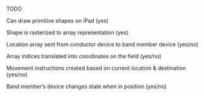 TODO


Can draw primitive shapes on iPad (yes)


Shape is rasterized to array representation (yes)


Location array sent from conductor device to band member device (yes/no)


Array
 indices translated into coordinates on the field (yes/no)


Movement
 instructions created based on current location & destination (yes/no)


Band
 member’s device changes state when in position (yes/no)

